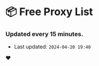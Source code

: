# :package: Free Proxy List
### Updated every 15 minutes.

- Last updated: `2024-04-20 19:40`

:heart:
